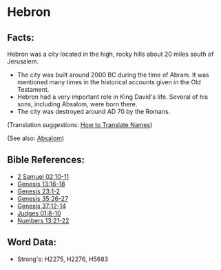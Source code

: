 # Hebron #

## Facts: ##

Hebron was a city located in the high, rocky hills about 20 miles south of Jerusalem.

* The city was built around 2000 BC during the time of Abram. It was mentioned many times in the historical accounts given in the Old Testament.
* Hebron had a very important role in King David's life. Several of his sons, including Absalom, were born there.
* The city was destroyed around AD 70 by the Romans.

(Translation suggestions: [How to Translate Names](rc://en/ta/man/translate/translate-names))

(See also: [Absalom](../names/absalom.md))

## Bible References: ##

* [2 Samuel 02:10-11](rc://en/tn/help/2sa/02/10)
* [Genesis 13:16-18](rc://en/tn/help/gen/13/16)
* [Genesis 23:1-2](rc://en/tn/help/gen/23/01)
* [Genesis 35:26-27](rc://en/tn/help/gen/35/26)
* [Genesis 37:12-14](rc://en/tn/help/gen/37/12)
* [Judges 01:8-10](rc://en/tn/help/jdg/01/08)
* [Numbers 13:21-22](rc://en/tn/help/num/13/21)

## Word Data: ##

* Strong's: H2275, H2276, H5683
